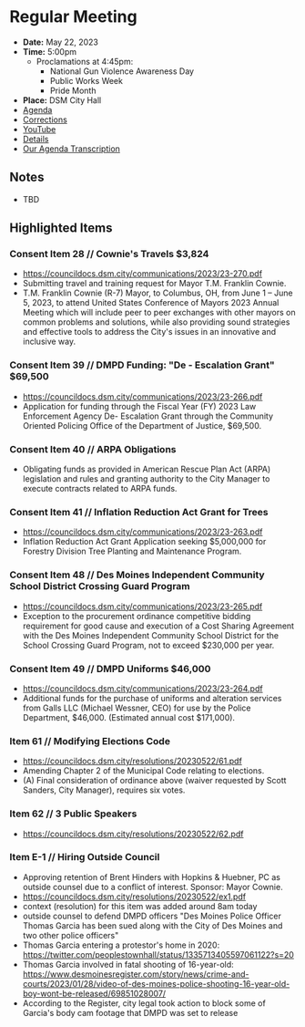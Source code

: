 # Regular Meeting

- **Date:** May 22, 2023
- **Time:** 5:00pm
    - Proclamations at 4:45pm:
        - National Gun Violence Awareness Day 
        - Public Works Week 
        - Pride Month 
- **Place:** DSM City Hall
- [Agenda](https://councildocs.dsm.city/agendas/ag20230522.pdf)
- [Corrections](https://councildocs.dsm.city/corrections/20230522%20cap.pdf)
- [YouTube](https://youtube.com/live/17SQDic3t-g)
- [Details](https://www.dsm.city/citycouncil_detail_T60_R2419.php)
- [Our Agenda Transcription](#/view/agenda~2023~transcription~05-22_RM)

## Notes

- TBD

## Highlighted Items

### Consent Item 28 // Cownie's Travels  $3,824

- https://councildocs.dsm.city/communications/2023/23-270.pdf
- Submitting travel and training request for Mayor T.M. Franklin Cownie.
- T.M. Franklin Cownie (R-7) Mayor, to Columbus, OH, from June 1 – June 5, 2023, to attend United States Conference of Mayors 2023 Annual Meeting which will include peer to peer exchanges with
other mayors on common problems and solutions, while also providing sound strategies and effective
tools to address the City's issues in an innovative and inclusive way.

### Consent Item 39 // DMPD Funding: "De - Escalation Grant" $69,500 

- https://councildocs.dsm.city/communications/2023/23-266.pdf
- Application for funding through the Fiscal Year (FY) 2023 Law Enforcement Agency De- Escalation Grant through the Community Oriented Policing Office of the Department of Justice, $69,500.

### Consent Item 40 // ARPA Obligations

- Obligating funds as provided in American Rescue Plan Act (ARPA) legislation and rules and granting authority to the City Manager to execute contracts related to ARPA funds. 

### Consent Item 41 // Inflation Reduction Act Grant for Trees

- https://councildocs.dsm.city/communications/2023/23-263.pdf
- Inflation Reduction Act Grant Application seeking $5,000,000 for Forestry Division Tree Planting and Maintenance Program. 

### Consent Item 48 // Des Moines Independent Community School District Crossing Guard Program

- https://councildocs.dsm.city/communications/2023/23-265.pdf
- Exception to the procurement ordinance competitive bidding requirement for good cause and execution of a Cost Sharing Agreement with the Des Moines Independent Community School District for the School Crossing Guard Program, not to exceed $230,000 per year. 

### Consent Item 49 // DMPD Uniforms $46,000

- https://councildocs.dsm.city/communications/2023/23-264.pdf
- Additional funds for the purchase of uniforms and alteration services from Galls LLC (Michael Wessner, CEO) for use by the Police Department, $46,000. (Estimated annual cost $171,000). 

### Item 61 // Modifying Elections Code

- https://councildocs.dsm.city/resolutions/20230522/61.pdf
- Amending Chapter 2 of the Municipal Code relating to elections.
- (A) Final consideration of ordinance above (waiver requested by Scott Sanders, City Manager), requires six votes. 

### Item 62 // 3 Public Speakers

- https://councildocs.dsm.city/resolutions/20230522/62.pdf

### Item E-1 // Hiring Outside Council

- Approving retention of Brent Hinders with Hopkins & Huebner, PC as outside counsel due to a conflict of interest. Sponsor: Mayor Cownie. 
- https://councildocs.dsm.city/resolutions/20230522/ex1.pdf
- context (resolution) for this item was added around 8am today
- outside counsel to defend DMPD officers "Des Moines Police Officer Thomas Garcia has been sued along with the City of Des Moines and two other police officers"
- Thomas Garcia entering a protestor's home in 2020: https://twitter.com/peoplestownhall/status/1335713405597061122?s=20
- Thomas Garcia involved in fatal shooting of 16-year-old: https://www.desmoinesregister.com/story/news/crime-and-courts/2023/01/28/video-of-des-moines-police-shooting-16-year-old-boy-wont-be-released/69851028007/
- According to the Register, city legal took action to block some of Garcia's body cam footage that DMPD was set to release
